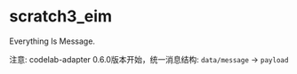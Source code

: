 # scratch3_eim
Everything Is Message.

注意:
codelab-adapter 0.6.0版本开始，统一消息结构: `data/message` -> `payload`

